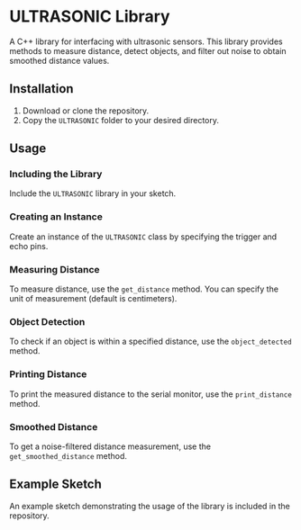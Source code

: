 # ULTRASONIC Library

A C++ library for interfacing with ultrasonic sensors. This library provides methods to measure distance, detect objects, and filter out noise to obtain smoothed distance values.

## Installation

1. Download or clone the repository.
2. Copy the `ULTRASONIC` folder to your desired directory.

## Usage

### Including the Library

Include the `ULTRASONIC` library in your sketch.

### Creating an Instance

Create an instance of the `ULTRASONIC` class by specifying the trigger and echo pins.

### Measuring Distance

To measure distance, use the `get_distance` method. You can specify the unit of measurement (default is centimeters).

### Object Detection

To check if an object is within a specified distance, use the `object_detected` method.

### Printing Distance

To print the measured distance to the serial monitor, use the `print_distance` method.

### Smoothed Distance

To get a noise-filtered distance measurement, use the `get_smoothed_distance` method.

## Example Sketch

An example sketch demonstrating the usage of the library is included in the repository.
